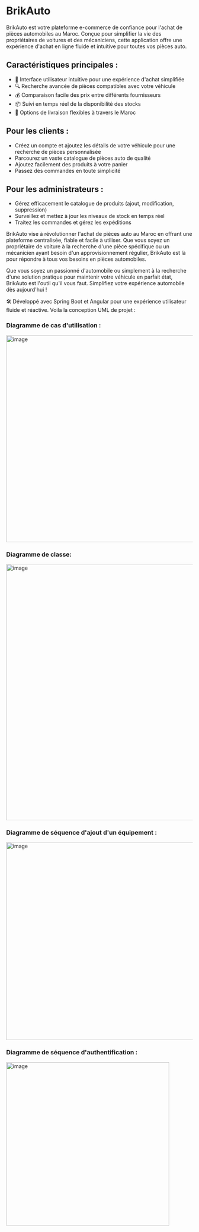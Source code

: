 # BrikAuto

BrikAuto est votre plateforme e-commerce de confiance pour l'achat de pièces automobiles au Maroc. Conçue pour simplifier la vie des propriétaires de voitures et des mécaniciens, cette application offre une expérience d'achat en ligne fluide et intuitive pour toutes vos pièces auto.

## Caractéristiques principales :

- 🛒 Interface utilisateur intuitive pour une expérience d'achat simplifiée
- 🔍 Recherche avancée de pièces compatibles avec votre véhicule
- 💰 Comparaison facile des prix entre différents fournisseurs
- 📦 Suivi en temps réel de la disponibilité des stocks
- 🚚 Options de livraison flexibles à travers le Maroc

## Pour les clients :

- Créez un compte et ajoutez les détails de votre véhicule pour une recherche de pièces personnalisée
- Parcourez un vaste catalogue de pièces auto de qualité
- Ajoutez facilement des produits à votre panier
- Passez des commandes en toute simplicité

## Pour les administrateurs :

- Gérez efficacement le catalogue de produits (ajout, modification, suppression)
- Surveillez et mettez à jour les niveaux de stock en temps réel
- Traitez les commandes et gérez les expéditions

BrikAuto vise à révolutionner l'achat de pièces auto au Maroc en offrant une plateforme centralisée, fiable et facile à utiliser. Que vous soyez un propriétaire de voiture à la recherche d'une pièce spécifique ou un mécanicien ayant besoin d'un approvisionnement régulier, BrikAuto est là pour répondre à tous vos besoins en pièces automobiles.

Que vous soyez un passionné d'automobile ou simplement à la recherche d'une solution pratique pour maintenir votre véhicule en parfait état, BrikAuto est l'outil qu'il vous faut. Simplifiez votre expérience automobile dès aujourd'hui !

🛠️ Développé avec Spring Boot et Angular pour une expérience utilisateur fluide et réactive.
Voila la conception UML de projet : 
<h3>Diagramme de cas d'utilisation :</h3>
<img width="557" alt="image" src="https://github.com/user-attachments/assets/c5489872-8239-4903-8577-9fb91cef62ed">
<h3>Diagramme de classe:</h3>
<img width="690" alt="image" src="https://github.com/user-attachments/assets/67adcbd5-7600-4c48-a3af-22cf9b8760ea">

<h3>Diagramme de séquence d'ajout d'un équipement :</h3>
<img width="533" alt="image" src="https://github.com/user-attachments/assets/688611d3-331b-4b48-b541-cc0efe5e2a09">
<h3>Diagramme de séquence d'authentification :</h3>
<img width="440" alt="image" src="https://github.com/user-attachments/assets/0c27eedd-9616-49bf-a0b2-c558670a725d">




